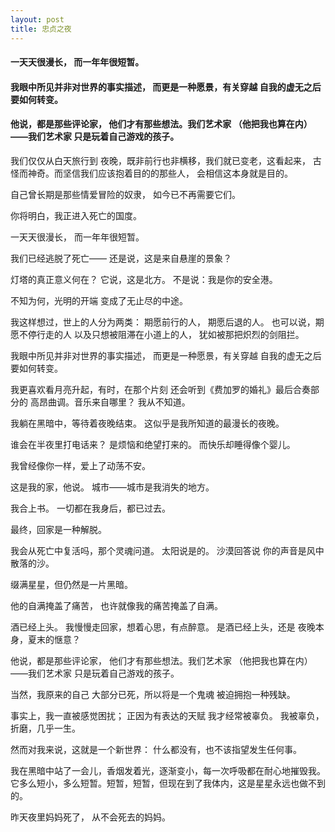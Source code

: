 ```yaml
---
layout: post
title: 忠贞之夜
---
```

#### 一天天很漫长， 而一年年很短暂。
#### 我眼中所见并非对世界的事实描述， 而更是一种愿景，有关穿越 自我的虚无之后要如何转变。
#### 他说，都是那些评论家， 他们才有那些想法。我们艺术家 （他把我也算在内）——我们艺术家 只是玩着自己游戏的孩子。
<!-- more -->
我们仅仅从白天旅行到 夜晚，既非前行也非横移，我们就已变老，这看起来， 古怪而神奇。而坚信我们应该抱着目的的那些人， 会相信这本身就是目的。

自己曾长期是那些情爱冒险的奴隶， 如今已不再需要它们。

你将明白，我正进入死亡的国度。

一天天很漫长， 而一年年很短暂。

我们已经逃脱了死亡—— 还是说，这是来自悬崖的景象？

灯塔的真正意义何在？ 它说，这是北方。 不是说：我是你的安全港。

不知为何，光明的开端 变成了无止尽的中途。

我这样想过，世上的人分为两类： 期愿前行的人， 期愿后退的人。 也可以说，期愿不停行走的人 以及只想被阻滞在小道上的人， 犹如被那把炽烈的剑阻拦。

我眼中所见并非对世界的事实描述， 而更是一种愿景，有关穿越 自我的虚无之后要如何转变。

我更喜欢看月亮升起，有时，在那个片刻 还会听到《费加罗的婚礼》最后合奏部分的 高昂曲调。音乐来自哪里？ 我从不知道。

我躺在黑暗中，等待着夜晚结束。 这似乎是我所知道的最漫长的夜晚。

谁会在半夜里打电话来？ 是烦恼和绝望打来的。 而快乐却睡得像个婴儿。

我曾经像你一样，爱上了动荡不安。

这是我的家，他说。 城市——城市是我消失的地方。

我合上书。 一切都在我身后，都已过去。

最终，回家是一种解脱。

我会从死亡中复活吗，那个灵魂问道。 太阳说是的。 沙漠回答说 你的声音是风中散落的沙。

缀满星星，但仍然是一片黑暗。

他的自满掩盖了痛苦， 也许就像我的痛苦掩盖了自满。

酒已经上头。 我慢慢走回家，想着心思，有点醉意。 是酒已经上头，还是 夜晚本身，夏末的惬意？

他说，都是那些评论家， 他们才有那些想法。我们艺术家 （他把我也算在内）——我们艺术家 只是玩着自己游戏的孩子。

当然，我原来的自己 大部分已死，所以将是一个鬼魂 被迫拥抱一种残缺。

事实上，我一直被感觉困扰； 正因为有表达的天赋 我才经常被辜负。 我被辜负，折磨，几乎一生。

然而对我来说，这就是一个新世界： 什么都没有，也不该指望发生任何事。

我在黑暗中站了一会儿，香烟发着光，逐渐变小，每一次呼吸都在耐心地摧毁我。它多么短小，多么短暂。短暂，短暂，但现在到了我体内，这是星星永远也做不到的。

昨天夜里妈妈死了， 从不会死去的妈妈。